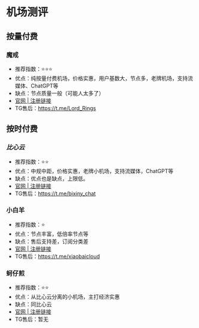 # 机场测评

## 按量付费

### 魔戒
- 推荐指数：⭐⭐⭐
- 优点：纯按量付费机场，价格实惠，用户基数大，节点多，老牌机场，支持流媒体、ChatGPT等
- 缺点：节点质量一般（可能人太多了）
- [官网 | 注册链接](https://mojie.app/register?aff=r6vEgPYZ) 
- TG售后：https://t.me/Lord_Rings

## 按时付费

### *比心云*
- 推荐指数：⭐⭐
- 优点：中规中距，价格实惠，老牌小机场，支持流媒体，ChatGPT等
- 缺点：优点也是缺点，上限低。
- [官网 | 注册链接](https://www.bixiny.org/index.php#/register?code=wsjRyqCr)
- TG售后：https://t.me/bixiny_chat

### 小白羊
- 推荐指数：⭐
- 优点：节点丰富，低倍率节点等
- 缺点：售后支持差，订阅分类差
- [官网 | 注册链接](https://xiaopen.xyz/auth/register?code=pS5C)
- TG售后：https://t.me/xiaobaicloud

### 蚵仔煎
- 推荐指数：⭐⭐
- 优点：从比心云分离的小机场，主打经济实惠
- 缺点：同比心云
- [官网 | 注册链接](https://www.oajay.com/#/register?code=3RB1bOCq)
- TG售后：暂无